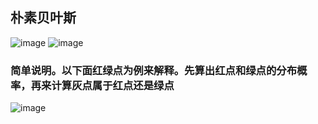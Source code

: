 ## 朴素贝叶斯
![image](https://user-images.githubusercontent.com/41554601/177697710-65845dd9-c725-49ea-b634-dbd2cc59f501.png)
![image](https://user-images.githubusercontent.com/41554601/177701770-5c19ca3f-e9d6-4fc9-af91-a86681822c69.png)
### 简单说明。以下面红绿点为例来解释。先算出红点和绿点的分布概率，再来计算灰点属于红点还是绿点
![image](https://user-images.githubusercontent.com/41554601/177697989-1e017560-c4a3-453d-85bc-64c201ed67d0.png)


